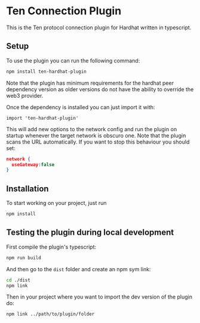 # Ten Connection Plugin

This is the Ten protocol connection plugin for Hardhat written in typescript.

## Setup

To use the plugin you can run the following command:

```bash
npm install ten-hardhat-plugin
```

Note that the plugin has minimum requirements for the hardhat peer dependency version as older versions do not have the ability to override the web3 provider.

Once the dependency is installed you can just import it with:

```
import 'ten-hardhat-plugin'
```

This will add new options to the network config and run the plugin on startup whenever the target network is obscuro one. Note that the plugin scans the URL automatically. If you want to stop this behaviour you should set:

```json
network {
  useGateway:false
}
```

## Installation

To start working on your project, just run

```bash
npm install
```


## Testing the plugin during local development

First compile the plugin's typescript:

```bash
npm run build
```

And then go to the `dist` folder and create an npm sym link:

```bash
cd ./dist
npm link
```

Then in your project where you want to import the dev version of the plugin do:

```bash
npm link ../path/to/plugin/folder
```
